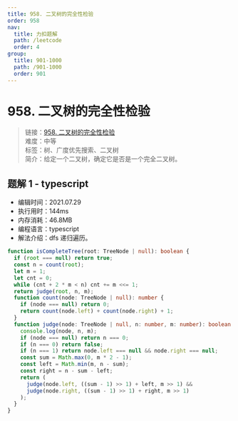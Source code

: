 ```yaml
---
title: 958. 二叉树的完全性检验
order: 958
nav:
  title: 力扣题解
  path: /leetcode
  order: 4
group:
  title: 901-1000
  path: /901-1000
  order: 901
---
```


# 958. 二叉树的完全性检验

> 链接：[958. 二叉树的完全性检验](https://leetcode-cn.com/problems/check-completeness-of-a-binary-tree/)  
> 难度：中等  
> 标签：树、广度优先搜索、二叉树  
> 简介：给定一个二叉树，确定它是否是一个完全二叉树。

## 题解 1 - typescript

- 编辑时间：2021.07.29
- 执行用时：144ms
- 内存消耗：46.8MB
- 编程语言：typescript
- 解法介绍：dfs 递归遍历。

```typescript
function isCompleteTree(root: TreeNode | null): boolean {
  if (root === null) return true;
  const n = count(root);
  let m = 1;
  let cnt = 0;
  while (cnt + 2 * m < n) cnt += m <<= 1;
  return judge(root, n, m);
  function count(node: TreeNode | null): number {
    if (node === null) return 0;
    return count(node.left) + count(node.right) + 1;
  }
  function judge(node: TreeNode | null, n: number, m: number): boolean {
    console.log(node, n, m);
    if (node === null) return n === 0;
    if (n === 0) return false;
    if (n === 1) return node.left === null && node.right === null;
    const sum = Math.max(0, m * 2 - 1);
    const left = Math.min(m, n - sum);
    const right = n - sum - left;
    return (
      judge(node.left, ((sum - 1) >> 1) + left, m >> 1) &&
      judge(node.right, ((sum - 1) >> 1) + right, m >> 1)
    );
  }
}
```
